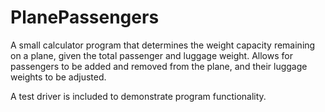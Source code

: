 # PlanePassengers
A small calculator program that determines the weight capacity remaining on a plane, given the total passenger and luggage weight. 
Allows for passengers to be added and removed from the plane, and their luggage weights to be adjusted. 

A test driver is included to demonstrate program functionality. 
